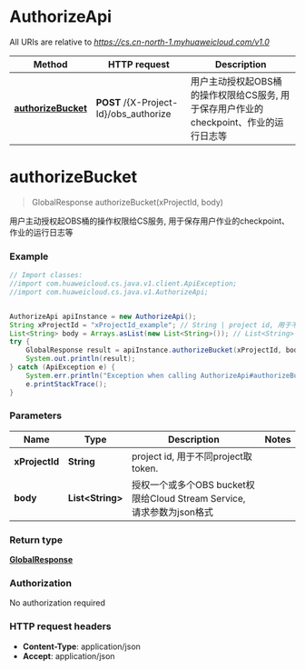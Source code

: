 # AuthorizeApi

All URIs are relative to *https://cs.cn-north-1.myhuaweicloud.com/v1.0*

Method | HTTP request | Description
------------- | ------------- | -------------
[**authorizeBucket**](AuthorizeApi.md#authorizeBucket) | **POST** /{X-Project-Id}/obs_authorize | 用户主动授权起OBS桶的操作权限给CS服务, 用于保存用户作业的checkpoint、作业的运行日志等


<a name="authorizeBucket"></a>
# **authorizeBucket**
> GlobalResponse authorizeBucket(xProjectId, body)

用户主动授权起OBS桶的操作权限给CS服务, 用于保存用户作业的checkpoint、作业的运行日志等



### Example
```java
// Import classes:
//import com.huaweicloud.cs.java.v1.client.ApiException;
//import com.huaweicloud.cs.java.v1.AuthorizeApi;


AuthorizeApi apiInstance = new AuthorizeApi();
String xProjectId = "xProjectId_example"; // String | project id, 用于不同project取token.
List<String> body = Arrays.asList(new List<String>()); // List<String> | 授权一个或多个OBS bucket权限给Cloud Stream Service, 请求参数为json格式
try {
    GlobalResponse result = apiInstance.authorizeBucket(xProjectId, body);
    System.out.println(result);
} catch (ApiException e) {
    System.err.println("Exception when calling AuthorizeApi#authorizeBucket");
    e.printStackTrace();
}
```

### Parameters

Name | Type | Description  | Notes
------------- | ------------- | ------------- | -------------
 **xProjectId** | **String**| project id, 用于不同project取token. |
 **body** | **List&lt;String&gt;**| 授权一个或多个OBS bucket权限给Cloud Stream Service, 请求参数为json格式 |

### Return type

[**GlobalResponse**](GlobalResponse.md)

### Authorization

No authorization required

### HTTP request headers

 - **Content-Type**: application/json
 - **Accept**: application/json

